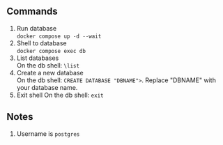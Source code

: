 ## Commands 
1. Run database <br/>
`docker compose up -d --wait`
2. Shell to database <br/>
`docker compose exec db`
3. List databases <br/>
On the db shell: `\list`
4. Create a new database <br/>
On the db shell: `CREATE DATABASE "DBNAME">`. Replace "DBNAME" with your database name.
5. Exit shell
On the db shell: `exit`

## Notes
1. Username is `postgres`